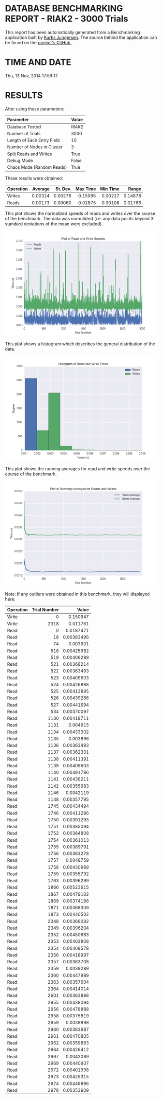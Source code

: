 DATABASE BENCHMARKING REPORT - RIAK2 - 3000 Trials
=========================================

This report has been automatically generated from a Benchmarking application
built by [Kurtis Jungersen](http://kmjungersen.com).  The source behind the application can be found on the [project's GitHub.](https://github.com/kmjungersen/DB-Benchmarking)

TIME AND DATE
=============

Thu, 13 Nov, 2014 17:59:17


RESULTS
=======

After using these parameters:

| Parameter                  | Value   |
|:---------------------------|:--------|
| Database Tested            | RIAK2   |
| Number of Trials           | 3000    |
| Length of Each Entry Field | 10      |
| Number of Nodes in Cluster | 3       |
| Split Reads and Writes     | True    |
| Debug Mode                 | False   |
| Chaos Mode (Random Reads)  | True    |

These results were obtained:

| Operation   |   Average |   St. Dev. |   Max Time |   Min Time |   Range |
|:------------|----------:|-----------:|-----------:|-----------:|--------:|
| Writes      |   0.00324 |    0.00279 |    0.15095 |    0.00217 | 0.14878 |
| Reads       |   0.00173 |    0.00060 |    0.01875 |    0.00108 | 0.01766 |

This plot shows the normalized speeds of reads and writes over the course of the benchmark.  The data was normalized (i.e. any data points beyond 3 standard deviations of the mean were excluded).

![Alt text](images/RIAK2-Nov13-2014-17:59:17-rw.png "rw")

This plot shows a histogram which describes the general distribution of the data.

![Alt text](images/RIAK2-Nov13-2014-17:59:17-stats.png "stats")

This plot shows the running averages for read and write speeds over the course of the benchmark.

![Alt text](images/RIAK2-Nov13-2014-17:59:17-running_averages.png "running_averages")

Note: If any outliers were obtained in this benchmark, they will displayed here:

| Operation   |   Trial Number |      Value |
|:------------|---------------:|-----------:|
| Write       |              0 | 0.150947   |
| Write       |           2318 | 0.011761   |
| Read        |              0 | 0.0187471  |
| Read        |             18 | 0.00383496 |
| Read        |             74 | 0.003901   |
| Read        |            518 | 0.00425982 |
| Read        |            519 | 0.00406289 |
| Read        |            521 | 0.00368214 |
| Read        |            522 | 0.00363493 |
| Read        |            523 | 0.00409603 |
| Read        |            524 | 0.00426888 |
| Read        |            525 | 0.00413895 |
| Read        |            526 | 0.00439286 |
| Read        |            527 | 0.00441694 |
| Read        |            534 | 0.00370097 |
| Read        |           1130 | 0.00418711 |
| Read        |           1131 | 0.004915   |
| Read        |           1134 | 0.00433302 |
| Read        |           1135 | 0.003896   |
| Read        |           1136 | 0.00363493 |
| Read        |           1137 | 0.00362301 |
| Read        |           1138 | 0.00411391 |
| Read        |           1139 | 0.00409603 |
| Read        |           1140 | 0.00491786 |
| Read        |           1141 | 0.00436211 |
| Read        |           1142 | 0.00355983 |
| Read        |           1146 | 0.0042119  |
| Read        |           1148 | 0.00357795 |
| Read        |           1745 | 0.00434494 |
| Read        |           1746 | 0.00411296 |
| Read        |           1750 | 0.00391293 |
| Read        |           1751 | 0.00385094 |
| Read        |           1752 | 0.00384808 |
| Read        |           1754 | 0.00361013 |
| Read        |           1755 | 0.00389791 |
| Read        |           1756 | 0.00363278 |
| Read        |           1757 | 0.0048759  |
| Read        |           1758 | 0.00430989 |
| Read        |           1759 | 0.00355792 |
| Read        |           1763 | 0.00396299 |
| Read        |           1866 | 0.00523615 |
| Read        |           1867 | 0.00479102 |
| Read        |           1869 | 0.00374198 |
| Read        |           1871 | 0.00368309 |
| Read        |           1873 | 0.00440502 |
| Read        |           2348 | 0.00366092 |
| Read        |           2349 | 0.00396204 |
| Read        |           2352 | 0.00450683 |
| Read        |           2353 | 0.00402808 |
| Read        |           2354 | 0.00408578 |
| Read        |           2356 | 0.00418997 |
| Read        |           2357 | 0.00363708 |
| Read        |           2359 | 0.0039289  |
| Read        |           2360 | 0.00447989 |
| Read        |           2363 | 0.00357604 |
| Read        |           2364 | 0.00414014 |
| Read        |           2601 | 0.00363898 |
| Read        |           2955 | 0.00438094 |
| Read        |           2956 | 0.00478888 |
| Read        |           2958 | 0.00375819 |
| Read        |           2959 | 0.0038898  |
| Read        |           2960 | 0.00383687 |
| Read        |           2961 | 0.00470805 |
| Read        |           2962 | 0.00359893 |
| Read        |           2964 | 0.00426412 |
| Read        |           2967 | 0.0042069  |
| Read        |           2969 | 0.00440907 |
| Read        |           2972 | 0.00401998 |
| Read        |           2973 | 0.00425315 |
| Read        |           2974 | 0.00449896 |
| Read        |           2978 | 0.00353909 |